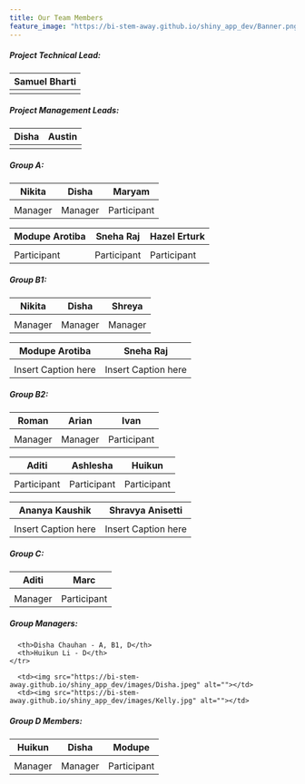```yaml
---
title: Our Team Members
feature_image: "https://bi-stem-away.github.io/shiny_app_dev/Banner.png"
---
```


##### Project Technical Lead:
<table>
  <thead>
    <tr>
      <!-- Names -->
      <th>Samuel Bharti</th>
    </tr>
  </thead>
  <tbody>
    <!-- Images -->
    <tr>
      <td><img src="https://bi-stem-away.github.io/shiny_app_dev/images/S.png" alt=""></td>
    </tr>
  </tbody>
</table>

##### Project Management Leads:
<table>
  <thead>
    <tr>
      <!-- Names -->
      <th>Disha</th>
      <th>Austin</th>
    </tr>
  </thead>
  <tbody>
    <!-- Images -->
    <tr>
      <td><img src="https://bi-stem-away.github.io/shiny_app_dev/images/Disha.jpeg" alt=""></td>
      <td><img src="https://bi-stem-away.github.io/shiny_app_dev/images/Austin.png" alt=""></td>
    </tr>
  </tbody>
</table>

##### Group A:
<table>
  <thead>
    <tr>
      <!-- Names -->
      <th>Nikita</th>
      <th>Disha</th>
      <th>Maryam</th>
    </tr>
  </thead>
  <tbody>
    <!-- Images -->
    <tr>
      <td><img src="https://bi-stem-away.github.io/shiny_app_dev/images/Nikitak.jpeg" alt=""></td>
      <td><img src="https://bi-stem-away.github.io/shiny_app_dev/images/Disha.jpeg" alt=""></td>
      <td><img src="https://bi-stem-away.github.io/shiny_app_dev/images/Maryam.jpg" alt=""></td>
    </tr>
    <!-- Captions -->
    <tr>
      <td>Manager</td>
      <td>Manager</td>
      <td>Participant</td>
    </tr>
  </tbody>
</table>

<table>
  <thead>
    <tr>
      <!-- Names -->
      <th>Modupe Arotiba</th>
      <th>Sneha Raj</th>
      <th>Hazel Erturk</th>
    </tr>
  </thead>
  <tbody>
    <!-- Images -->
    <tr>
      <td><img src="https://bi-stem-away.github.io/shiny_app_dev/images/M.png" alt=""></td>
      <td><img src="https://bi-stem-away.github.io/shiny_app_dev/images/IMG_9040_copy.jpg" alt=""></td>
      <td><img src="https://bi-stem-away.github.io/shiny_app_dev/images/H.png" alt=""></td>
    </tr>
    <!-- Captions -->
    <tr>
      <td>Participant</td>
      <td>Participant</td>
      <td>Participant</td>
    </tr>
  </tbody>
</table>

##### Group B1:
<table>
  <thead>
    <tr>
      <!-- Names -->
      <th>Nikita</th>
      <th>Disha</th>
      <th>Shreya</th>
    </tr>
  </thead>
  <tbody>
    <!-- Images -->
    <tr>
      <td><img src="https://bi-stem-away.github.io/shiny_app_dev/images/Nikitak.jpeg" alt=""></td>
      <td><img src="https://bi-stem-away.github.io/shiny_app_dev/images/Disha.jpeg" alt=""></td>
      <td><img src="https://bi-stem-away.github.io/shiny_app_dev/images/Shreya.jpg" alt=""></td>
    </tr>
    <!-- Captions -->
    <tr>
      <td>Manager</td>
      <td>Manager</td>
      <td>Manager</td>
    </tr>
  </tbody>
</table>

<table>
  <thead>
    <tr>
      <!-- Names -->
      <th>Modupe Arotiba</th>
      <th>Sneha Raj</th>
    </tr>
  </thead>
  <tbody>
    <!-- Images -->
    <tr>
      <td><img src="https://bi-stem-away.github.io/shiny_app_dev/images/M.png" alt=""></td>
      <td><img src="https://bi-stem-away.github.io/shiny_app_dev/images/IMG_9040_copy.jpg" alt=""></td>
    </tr>
    <!-- Captions -->
    <tr>
      <td>Insert Caption here</td>
      <td>Insert Caption here</td>
    </tr>
  </tbody>
</table>

##### Group B2:
<table>
  <thead>
    <tr>
      <!-- Names -->
      <th>Roman</th>
      <th>Arian</th>
      <th>Ivan</th>
    </tr>
  </thead>
  <tbody>
    <!-- Images -->
    <tr>
      <td><img src="https://bi-stem-away.github.io/shiny_app_dev/images/Roman.jpeg" alt=""></td>
      <td><img src="https://bi-stem-away.github.io/shiny_app_dev/images/Arian_Veyssi_.png" alt=""></td>
      <td><img src="https://bi-stem-away.github.io/shiny_app_dev/images/Ivan_Lam.png" alt=""></td>
    </tr>
    <!-- Captions -->
    <tr>
      <td>Manager</td>
      <td>Manager</td>
      <td>Participant</td>
    </tr>
  </tbody>
</table>

<table>
  <thead>
    <tr>
      <!-- Names -->
      <th>Aditi</th>
      <th>Ashlesha</th>
      <th>Huikun</th>
    </tr>
  </thead>
  <tbody>
    <!-- Images -->
    <tr>
      <td><img src="https://bi-stem-away.github.io/shiny_app_dev/images/Aditi_Verma.jpg" alt=""></td>
      <td><img src="https://bi-stem-away.github.io/shiny_app_dev/images/Ashlesha.jpg" alt=""></td>
      <td><img src="https://bi-stem-away.github.io/shiny_app_dev/images/Kelly.jpg" alt=""></td>
    </tr>
    <!-- Captions -->
    <tr>
      <td>Participant</td>
      <td>Participant</td>
      <td>Participant</td>
    </tr>
  </tbody>
</table>

<table>
  <thead>
    <tr>
      <!-- Names -->
      <th>Ananya Kaushik</th>
      <th>Shravya Anisetti</th>
    </tr>
  </thead>
  <tbody>
    <!-- Images -->
    <tr>
      <td><img src="https://bi-stem-away.github.io/shiny_app_dev/images/Ananya_Kaushik.png" alt=""></td>
      <td><img src="https://bi-stem-away.github.io/shiny_app_dev/images/S.png" alt=""></td>
    </tr>
    <!-- Captions -->
    <tr>
      <td>Insert Caption here</td>
      <td>Insert Caption here</td>
    </tr>
  </tbody>
</table>

##### Group C:
<table>
  <thead>
    <tr>
      <!-- Names -->
      <th>Aditi</th>
      <th>Marc</th>
    </tr>
  </thead>
  <tbody>
    <!-- Images -->
    <tr>
      <td><img src="https://bi-stem-away.github.io/shiny_app_dev/images/Aditi_Verma.jpg" alt=""></td>
      <td><img src="https://bi-stem-away.github.io/shiny_app_dev/images/Marc_Abdallah.jpeg" alt=""></td>
    </tr>
    <!-- Captions -->
    <tr>
      <td>Manager</td>
      <td>Participant</td>
    </tr>
  </tbody>
</table>

##### Group Managers:

      <th>Disha Chauhan - A, B1, D</th>
      <th>Huikun Li - D</th>
    </tr>
  </thead>
  <tbody>
    <!-- Images -->

      <td><img src="https://bi-stem-away.github.io/shiny_app_dev/images/Disha.jpeg" alt=""></td>
      <td><img src="https://bi-stem-away.github.io/shiny_app_dev/images/Kelly.jpg" alt=""></td>
  </tbody>
</table>

 

##### Group D Members:
<table>
  <thead>
    <tr>
      <!-- Names -->
      <th>Huikun</th>
      <th>Disha</th>
      <th>Modupe</th>
    </tr>
  </thead>
  <tbody>
    <!-- Images -->
    <tr>
      <td><img src="https://bi-stem-away.github.io/shiny_app_dev/images/Kelly.jpg" alt=""></td>
      <td><img src="https://bi-stem-away.github.io/shiny_app_dev/images/Disha.jpeg" alt=""></td>
      <td><img src="https://bi-stem-away.github.io/shiny_app_dev/images/M.png" alt=""></td>
    </tr>
    <!-- Captions -->
    <tr>
      <td>Manager</td>
      <td>Manager</td>
      <td>Participant</td>
    </tr>
  </tbody>
</table>

